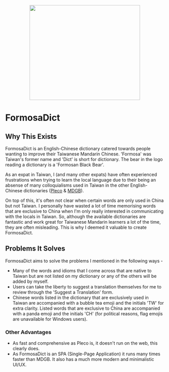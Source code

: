 
<p align="center"><img style="height: 300px; width: 350px;" src="https://user-images.githubusercontent.com/37548569/173612790-808e5994-c8e2-4593-b02a-b7c2e78f67de.png"></p>


<h1>FormosaDict</h1>		    
<h2>Why This Exists</h2>
							      <p>FormosaDict is an English-Chinese dictionary catered towards people wanting to improve their Taiwanese Mandarin Chinese.
									 'Formosa' was Taiwan's former name and 'Dict' is short for dictionary. The bear in the logo reading a dictionary
									 is a 'Formosan Black Bear'.
								  </p>
								  <p>
									 As an expat in Taiwan, I (and many other expats) have often experienced frustrations when trying to learn the
									 local language due to their being an absense of many colloquialisms used in Taiwan in the other English-Chinese
									 dictionaries (<a href="https://www.pleco.com/">Pleco</a> & <a href="https://www.mdbg.net/chinese/dictionary">MDGB</a>). 
								  </p>
								  <p>On top of this, it's often not clear when certain words are only used in China but not Taiwan. I 
									personally have wasted a lot of time memorising words that are exclusive to China when I'm only really 
									 interested in communicating with the locals in Taiwan. So, although the available dictionaries are 
									 fantastic and work great for Taiwanese Mandarin learners a lot of the time, they are often misleading. This is why I deemed it valuable to create FormosaDict.
									</p>
                  <h2>Problems It Solves</h2>
									<p>FormosaDict aims to solve the problems I mentioned in the following ways - </p>
									<ul>
										<li>Many of the words and idioms that I come across that are native to Taiwan but are not listed
											on my dictionary or any of the others will be added by myself.
										</li>
										<li>
											Users can take the liberty to suggest a translation themselves for me to review through the
											'Suggest a Translation' form. 
										</li>
										<li>
											Chinese words listed in the dictionary that are exclusively used in Taiwan are accompanied
											with a bubble tea emoji and the initials 'TW' for extra clarity. Listed words that are 
											exclusive to China are accompanied with a panda
											emoji and the initials 'CH' (for political reasons, flag emojis are unavailable for Windows users).
										</li>
									</ul>
									<h3>Other Advantages</h3>
									<ul>
										<li>As fast and comprehensive as Pleco is, it doesn't run on the web, this clearly does.</li>
										<li>As FormosaDict is an SPA (Single-Page Application) it runs many times faster than MDGB. It
											also has a much more modern and minimalistic UI/UX.
										</li>
									</ul>
